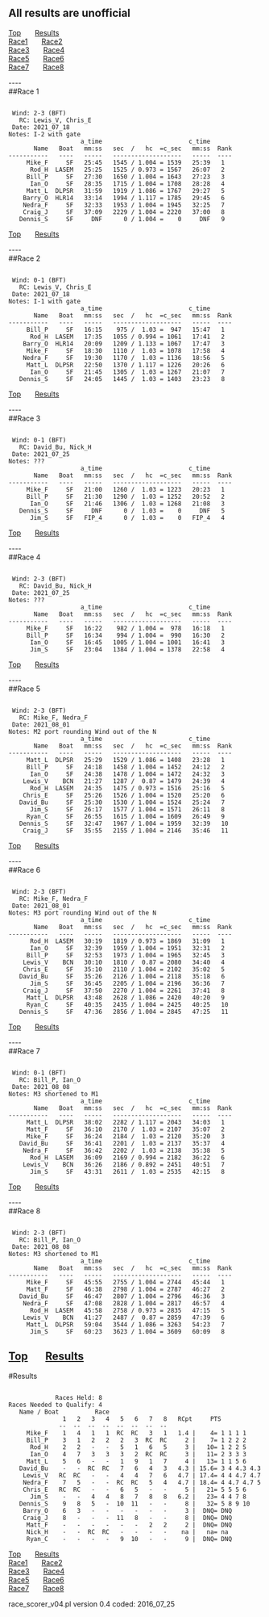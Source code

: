 ## All results are unofficial
[Top](#top) &nbsp;&nbsp;&nbsp;&nbsp;&nbsp; [Results](#Results)  
[Race1](#Race1)   &nbsp;&nbsp;&nbsp;&nbsp;&nbsp; [Race2](#Race2)  
[Race3](#Race3)   &nbsp;&nbsp;&nbsp;&nbsp;&nbsp; [Race4](#Race4)  
[Race5](#Race5)   &nbsp;&nbsp;&nbsp;&nbsp;&nbsp; [Race6](#Race6)  
[Race7](#Race7)   &nbsp;&nbsp;&nbsp;&nbsp;&nbsp; [Race8](#Race8)  

---- <a name="Race1"></a>  
##Race 1
<pre><code>
 Wind: 2-3 (BFT)  
   RC: Lewis_V, Chris_E  
 Date: 2021_07_18  
Notes: I-2 with gate  
                    a_time                        c_time   
       Name   Boat   mm:ss   sec  /   hc  =c_sec   mm:ss  Rank  
-----------   ----   -----   -------------------   -----  ----  
     Mike_F     SF   25:45   1545 / 1.004 = 1539   25:39   1  
      Rod_H  LASEM   25:25   1525 / 0.973 = 1567   26:07   2  
     Bill_P     SF   27:30   1650 / 1.004 = 1643   27:23   3  
      Ian_O     SF   28:35   1715 / 1.004 = 1708   28:28   4  
     Matt_L  DLPSR   31:59   1919 / 1.086 = 1767   29:27   5  
    Barry_O  HLR14   33:14   1994 / 1.117 = 1785   29:45   6  
    Nedra_F     SF   32:33   1953 / 1.004 = 1945   32:25   7  
    Craig_J     SF   37:09   2229 / 1.004 = 2220   37:00   8  
   Dennis_S     SF     DNF      0 / 1.004 =    0     DNF   9  
</code></pre>
[Top](#top) &nbsp;&nbsp;&nbsp;&nbsp;&nbsp; [Results](#Results)  

---- <a name="Race2"></a>  
##Race 2
<pre><code>
 Wind: 0-1 (BFT)  
   RC: Lewis_V, Chris_E  
 Date: 2021_07_18  
Notes: I-1 with gate  
                    a_time                        c_time   
       Name   Boat   mm:ss   sec  /   hc  =c_sec   mm:ss  Rank  
-----------   ----   -----   -------------------   -----  ----  
     Bill_P     SF   16:15    975 /  1.03 =  947   15:47   1  
      Rod_H  LASEM   17:35   1055 / 0.994 = 1061   17:41   2  
    Barry_O  HLR14   20:09   1209 / 1.133 = 1067   17:47   3  
     Mike_F     SF   18:30   1110 /  1.03 = 1078   17:58   4  
    Nedra_F     SF   19:30   1170 /  1.03 = 1136   18:56   5  
     Matt_L  DLPSR   22:50   1370 / 1.117 = 1226   20:26   6  
      Ian_O     SF   21:45   1305 /  1.03 = 1267   21:07   7  
   Dennis_S     SF   24:05   1445 /  1.03 = 1403   23:23   8  
</code></pre>
[Top](#top) &nbsp;&nbsp;&nbsp;&nbsp;&nbsp; [Results](#Results)  

---- <a name="Race3"></a>  
##Race 3
<pre><code>
 Wind: 0-1 (BFT)  
   RC: David_Bu, Nick_H  
 Date: 2021_07_25  
Notes: ???  
                    a_time                        c_time   
       Name   Boat   mm:ss   sec  /   hc  =c_sec   mm:ss  Rank  
-----------   ----   -----   -------------------   -----  ----  
     Mike_F     SF   21:00   1260 /  1.03 = 1223   20:23   1  
     Bill_P     SF   21:30   1290 /  1.03 = 1252   20:52   2  
      Ian_O     SF   21:46   1306 /  1.03 = 1268   21:08   3  
   Dennis_S     SF     DNF      0 /  1.03 =    0     DNF   5  
      Jim_S     SF   FIP_4      0 /  1.03 =    0   FIP_4   4  
</code></pre>
[Top](#top) &nbsp;&nbsp;&nbsp;&nbsp;&nbsp; [Results](#Results)  

---- <a name="Race4"></a>  
##Race 4
<pre><code>
 Wind: 2-3 (BFT)  
   RC: David_Bu, Nick_H  
 Date: 2021_07_25  
Notes: ???  
                    a_time                        c_time   
       Name   Boat   mm:ss   sec  /   hc  =c_sec   mm:ss  Rank  
-----------   ----   -----   -------------------   -----  ----  
     Mike_F     SF   16:22    982 / 1.004 =  978   16:18   1  
     Bill_P     SF   16:34    994 / 1.004 =  990   16:30   2  
      Ian_O     SF   16:45   1005 / 1.004 = 1001   16:41   3  
      Jim_S     SF   23:04   1384 / 1.004 = 1378   22:58   4  
</code></pre>
[Top](#top) &nbsp;&nbsp;&nbsp;&nbsp;&nbsp; [Results](#Results)  

---- <a name="Race5"></a>  
##Race 5
<pre><code>
 Wind: 2-3 (BFT)  
   RC: Mike_F, Nedra_F  
 Date: 2021_08_01  
Notes: M2 port rounding Wind out of the N  
                    a_time                        c_time   
       Name   Boat   mm:ss   sec  /   hc  =c_sec   mm:ss  Rank  
-----------   ----   -----   -------------------   -----  ----  
     Matt_L  DLPSR   25:29   1529 / 1.086 = 1408   23:28   1  
     Bill_P     SF   24:18   1458 / 1.004 = 1452   24:12   2  
      Ian_O     SF   24:38   1478 / 1.004 = 1472   24:32   3  
    Lewis_V    BCN   21:27   1287 /  0.87 = 1479   24:39   4  
      Rod_H  LASEM   24:35   1475 / 0.973 = 1516   25:16   5  
    Chris_E     SF   25:26   1526 / 1.004 = 1520   25:20   6  
   David_Bu     SF   25:30   1530 / 1.004 = 1524   25:24   7  
      Jim_S     SF   26:17   1577 / 1.004 = 1571   26:11   8  
     Ryan_C     SF   26:55   1615 / 1.004 = 1609   26:49   9  
   Dennis_S     SF   32:47   1967 / 1.004 = 1959   32:39   10  
    Craig_J     SF   35:55   2155 / 1.004 = 2146   35:46   11  
</code></pre>
[Top](#top) &nbsp;&nbsp;&nbsp;&nbsp;&nbsp; [Results](#Results)  

---- <a name="Race6"></a>  
##Race 6
<pre><code>
 Wind: 2-3 (BFT)  
   RC: Mike_F, Nedra_F  
 Date: 2021_08_01  
Notes: M3 port rounding Wind out of the N  
                    a_time                        c_time   
       Name   Boat   mm:ss   sec  /   hc  =c_sec   mm:ss  Rank  
-----------   ----   -----   -------------------   -----  ----  
      Rod_H  LASEM   30:19   1819 / 0.973 = 1869   31:09   1  
      Ian_O     SF   32:39   1959 / 1.004 = 1951   32:31   2  
     Bill_P     SF   32:53   1973 / 1.004 = 1965   32:45   3  
    Lewis_V    BCN   30:10   1810 /  0.87 = 2080   34:40   4  
    Chris_E     SF   35:10   2110 / 1.004 = 2102   35:02   5  
   David_Bu     SF   35:26   2126 / 1.004 = 2118   35:18   6  
      Jim_S     SF   36:45   2205 / 1.004 = 2196   36:36   7  
    Craig_J     SF   37:50   2270 / 1.004 = 2261   37:41   8  
     Matt_L  DLPSR   43:48   2628 / 1.086 = 2420   40:20   9  
     Ryan_C     SF   40:35   2435 / 1.004 = 2425   40:25   10  
   Dennis_S     SF   47:36   2856 / 1.004 = 2845   47:25   11  
</code></pre>
[Top](#top) &nbsp;&nbsp;&nbsp;&nbsp;&nbsp; [Results](#Results)  

---- <a name="Race7"></a>  
##Race 7
<pre><code>
 Wind: 0-1 (BFT)  
   RC: Bill_P, Ian_O  
 Date: 2021_08_08  
Notes: M3 shortened to M1  
                    a_time                        c_time   
       Name   Boat   mm:ss   sec  /   hc  =c_sec   mm:ss  Rank  
-----------   ----   -----   -------------------   -----  ----  
     Matt_L  DLPSR   38:02   2282 / 1.117 = 2043   34:03   1  
     Matt_F     SF   36:10   2170 /  1.03 = 2107   35:07   2  
     Mike_F     SF   36:24   2184 /  1.03 = 2120   35:20   3  
   David_Bu     SF   36:41   2201 /  1.03 = 2137   35:37   4  
    Nedra_F     SF   36:42   2202 /  1.03 = 2138   35:38   5  
      Rod_H  LASEM   36:09   2169 / 0.994 = 2182   36:22   6  
    Lewis_V    BCN   36:26   2186 / 0.892 = 2451   40:51   7  
      Jim_S     SF   43:31   2611 /  1.03 = 2535   42:15   8  
</code></pre>
[Top](#top) &nbsp;&nbsp;&nbsp;&nbsp;&nbsp; [Results](#Results)  

---- <a name="Race8"></a>  
##Race 8
<pre><code>
 Wind: 2-3 (BFT)  
   RC: Bill_P, Ian_O  
 Date: 2021_08_08  
Notes: M3 shortened to M1  
                    a_time                        c_time   
       Name   Boat   mm:ss   sec  /   hc  =c_sec   mm:ss  Rank  
-----------   ----   -----   -------------------   -----  ----  
     Mike_F     SF   45:55   2755 / 1.004 = 2744   45:44   1  
     Matt_F     SF   46:38   2798 / 1.004 = 2787   46:27   2  
   David_Bu     SF   46:47   2807 / 1.004 = 2796   46:36   3  
    Nedra_F     SF   47:08   2828 / 1.004 = 2817   46:57   4  
      Rod_H  LASEM   45:58   2758 / 0.973 = 2835   47:15   5  
    Lewis_V    BCN   41:27   2487 /  0.87 = 2859   47:39   6  
     Matt_L  DLPSR   59:04   3544 / 1.086 = 3263   54:23   7  
      Jim_S     SF   60:23   3623 / 1.004 = 3609   60:09   8  
</code></pre>
[Top](#top) &nbsp;&nbsp;&nbsp;&nbsp;&nbsp; [Results](#Results)  
----

<a name="Results"></a>

#Results  
<pre><code>
             Races Held: 8  
Races Needed to Qualify: 4  
   Name / Boat          Race  
               1   2   3   4   5   6   7   8   RCpt     PTS
              --  --  --  --  --  --  --  --  
     Mike_F    1   4   1   1  RC  RC   3   1   1.4 |    4= 1 1 1 1  
     Bill_P    3   1   2   2   2   3  RC  RC     2 |    7= 1 2 2 2  
      Rod_H    2   2   -   -   5   1   6   5     3 |   10= 1 2 2 5  
      Ian_O    4   7   3   3   3   2  RC  RC     3 |   11= 2 3 3 3  
     Matt_L    5   6   -   -   1   9   1   7     4 |   13= 1 1 5 6  
   David_Bu    -   -  RC  RC   7   6   4   3   4.3 | 15.6= 3 4 4.3 4.3  
    Lewis_V   RC  RC   -   -   4   4   7   6   4.7 | 17.4= 4 4 4.7 4.7  
    Nedra_F    7   5   -   -  RC  RC   5   4   4.7 | 18.4= 4 4.7 4.7 5  
    Chris_E   RC  RC   -   -   6   5   -   -     5 |   21= 5 5 5 6  
      Jim_S    -   -   4   4   8   7   8   8   6.2 |   23= 4 4 7 8  
   Dennis_S    9   8   5   -  10  11   -   -     8 |   32= 5 8 9 10  
    Barry_O    6   3   -   -   -   -   -   -     3 |  DNQ= DNQ  
    Craig_J    8   -   -   -  11   8   -   -     8 |  DNQ= DNQ  
     Matt_F    -   -   -   -   -   -   2   2     2 |  DNQ= DNQ  
     Nick_H    -   -  RC  RC   -   -   -   -    na |   na= na  
     Ryan_C    -   -   -   -   9  10   -   -     9 |  DNQ= DNQ  
</code></pre>

[Top](#top) &nbsp;&nbsp;&nbsp;&nbsp;&nbsp; [Results](#Results)  
[Race1](#Race1)   &nbsp;&nbsp;&nbsp;&nbsp;&nbsp; [Race2](#Race2)  
[Race3](#Race3)   &nbsp;&nbsp;&nbsp;&nbsp;&nbsp; [Race4](#Race4)  
[Race5](#Race5)   &nbsp;&nbsp;&nbsp;&nbsp;&nbsp; [Race6](#Race6)  
[Race7](#Race7)   &nbsp;&nbsp;&nbsp;&nbsp;&nbsp; [Race8](#Race8)  


race_scorer_v04.pl version 0.4 coded: 2016_07_25
